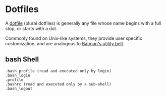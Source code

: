 # Dotfiles

A [dotfile][1] (plural dotfiles) is generally any file whose name begins with a full stop, or starts with a dot.

Commonly found on Unix-like systems, they provide user specific customization, and are analogous to [Batman's utility belt][2].

## bash Shell

```
.bash_profile (read and executed only by login)
.bash_login
.profile
.bashrc (read and executed only by a sub-shell)
.bash_logout
```

[1]: https://en.wikipedia.org/wiki/Dot-file
[2]: https://en.wikipedia.org/wiki/Batman%27s_utility_belt
